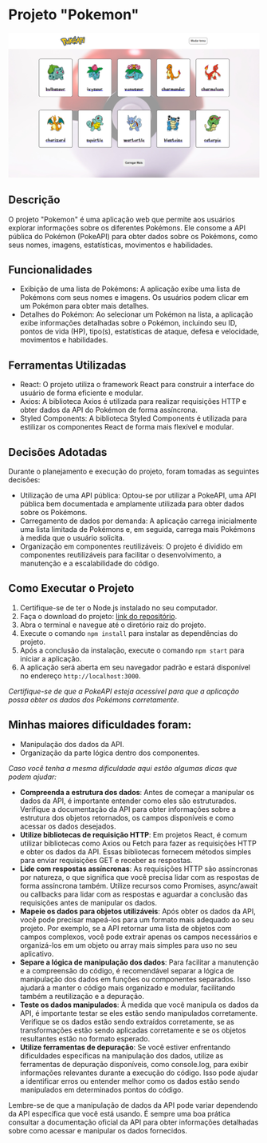 # Projeto "Pokemon"

<img src="https://github.com/TalitaSalless/Pokemon/blob/main/public/screen.png"/>

## Descrição

O projeto "Pokemon" é uma aplicação web que permite aos usuários explorar informações sobre os diferentes Pokémons. Ele consome a API pública do Pokémon (PokeAPI) para obter dados sobre os Pokémons, como seus nomes, imagens, estatísticas, movimentos e habilidades.

## Funcionalidades

- Exibição de uma lista de Pokémons: A aplicação exibe uma lista de Pokémons com seus nomes e imagens. Os usuários podem clicar em um Pokémon para obter mais detalhes.
- Detalhes do Pokémon: Ao selecionar um Pokémon na lista, a aplicação exibe informações detalhadas sobre o Pokémon, incluindo seu ID, pontos de vida (HP), tipo(s), estatísticas de ataque, defesa e velocidade, movimentos e habilidades.

## Ferramentas Utilizadas

- React: O projeto utiliza o framework React para construir a interface do usuário de forma eficiente e modular.
- Axios: A biblioteca Axios é utilizada para realizar requisições HTTP e obter dados da API do Pokémon de forma assíncrona.
- Styled Components: A biblioteca Styled Components é utilizada para estilizar os componentes React de forma mais flexível e modular.

## Decisões Adotadas

Durante o planejamento e execução do projeto, foram tomadas as seguintes decisões:

- Utilização de uma API pública: Optou-se por utilizar a PokeAPI, uma API pública bem documentada e amplamente utilizada para obter dados sobre os Pokémons.
- Carregamento de dados por demanda: A aplicação carrega inicialmente uma lista limitada de Pokémons e, em seguida, carrega mais Pokémons à medida que o usuário solicita.
- Organização em componentes reutilizáveis: O projeto é dividido em componentes reutilizáveis para facilitar o desenvolvimento, a manutenção e a escalabilidade do código.

## Como Executar o Projeto

1. Certifique-se de ter o Node.js instalado no seu computador.
2. Faça o download do projeto: [link do repositório](https://github.com/TalitaSalless/Pokemon).
3. Abra o terminal e navegue até o diretório raiz do projeto.
4. Execute o comando `npm install` para instalar as dependências do projeto.
5. Após a conclusão da instalação, execute o comando `npm start` para iniciar a aplicação.
6. A aplicação será aberta em seu navegador padrão e estará disponível no endereço `http://localhost:3000`.

*Certifique-se de que a PokeAPI esteja acessível para que a aplicação possa obter os dados dos Pokémons corretamente.*

## Minhas maiores dificuldades foram: 
- Manipulação dos dados da API. 
- Organização da parte lógica dentro dos componentes.

*Caso você tenha a mesma dificuldade aqui estão algumas dicas que podem ajudar:*

- <b>Compreenda a estrutura dos dados</b>: Antes de começar a manipular os dados da API, é importante entender como eles são estruturados. Verifique a documentação da API para obter informações sobre a estrutura dos objetos retornados, os campos disponíveis e como acessar os dados desejados.
- <b>Utilize bibliotecas de requisição HTTP</b>: Em projetos React, é comum utilizar bibliotecas como Axios ou Fetch para fazer as requisições HTTP e obter os dados da API. Essas bibliotecas fornecem métodos simples para enviar requisições GET e receber as respostas.
- <b>Lide com respostas assíncronas</b>: As requisições HTTP são assíncronas por natureza, o que significa que você precisa lidar com as respostas de forma assíncrona também. Utilize recursos como Promises, async/await ou callbacks para lidar com as respostas e aguardar a conclusão das requisições antes de manipular os dados.
- <b>Mapeie os dados para objetos utilizáveis</b>: Após obter os dados da API, você pode precisar mapeá-los para um formato mais adequado ao seu projeto. Por exemplo, se a API retornar uma lista de objetos com campos complexos, você pode extrair apenas os campos necessários e organizá-los em um objeto ou array mais simples para uso no seu aplicativo.
- <b>Separe a lógica de manipulação dos dados</b>: Para facilitar a manutenção e a compreensão do código, é recomendável separar a lógica de manipulação dos dados em funções ou componentes separados. Isso ajudará a manter o código mais organizado e modular, facilitando também a reutilização e a depuração.
- <b>Teste os dados manipulados</b>: À medida que você manipula os dados da API, é importante testar se eles estão sendo manipulados corretamente. Verifique se os dados estão sendo extraídos corretamente, se as transformações estão sendo aplicadas corretamente e se os objetos resultantes estão no formato esperado.
- <b>Utilize ferramentas de depuração</b>: Se você estiver enfrentando dificuldades específicas na manipulação dos dados, utilize as ferramentas de depuração disponíveis, como console.log, para exibir informações relevantes durante a execução do código. Isso pode ajudar a identificar erros ou entender melhor como os dados estão sendo manipulados em determinados pontos do código.

Lembre-se de que a manipulação de dados da API pode variar dependendo da API específica que você está usando. É sempre uma boa prática consultar a documentação oficial da API para obter informações detalhadas sobre como acessar e manipular os dados fornecidos.
